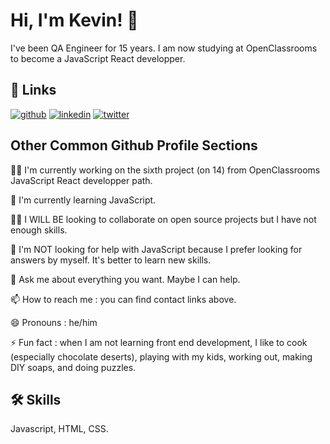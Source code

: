 
# Hi, I'm Kevin! 👋

I've been QA Engineer for 15 years. I am now studying at OpenClassrooms to become a JavaScript React developper.



## 🔗 Links
[![github](https://img.shields.io/badge/github-000?style=for-the-badge&logo=github&logoColor=white)](https://github.com/FischKevin/)
[![linkedin](https://img.shields.io/badge/linkedin-0A66C2?style=for-the-badge&logo=linkedin&logoColor=white)](https://www.linkedin.com/in/kevinfischerqa/)
[![twitter](https://img.shields.io/badge/twitter-1DA1F2?style=for-the-badge&logo=twitter&logoColor=white)](#)
## Other Common Github Profile Sections
👩‍💻 I'm currently working on the sixth project (on 14) from OpenClassrooms JavaScript React developper path.

🧠 I'm currently learning JavaScript.

👯‍♀️ I WILL BE looking to collaborate on open source projects but I have not enough skills.

🤔 I'm NOT looking for help with JavaScript because I prefer looking for answers by myself. It's better to learn new skills.

💬 Ask me about everything you want. Maybe I can help.

📫 How to reach me : you can find contact links above.

😄 Pronouns : he/him

⚡️ Fun fact : when I am not learning front end development, I like to cook (especially chocolate deserts), playing with my kids, working out, making DIY soaps, and doing puzzles.
## 🛠 Skills
Javascript, HTML, CSS.

